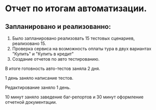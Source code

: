 # Отчет по итогам автоматизации.

## Запланировано и реализованно:

1. Было запланировано реализовать 15 тестовых сценариев, реализовано 15. 
2. Проверка сервиса на возможность оплаты тура в двух вариантах "Купить" и "Купить в кредит"
3. Создание отчетов по авто тестированию.

В итоге готовность авто-тестов заняла 2 дня.

1 день заняло написание тестов.

Редактирование заняло 1 день.

10 минут заняло заведение баг-репортов и 30 минут оформление отчетной документации.